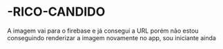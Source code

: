 # -RICO-CANDIDO
A imagem vai para o firebase e já consegui a URL porém não estou conseguindo renderizar a imagem novamente no app, sou iniciante ainda 
